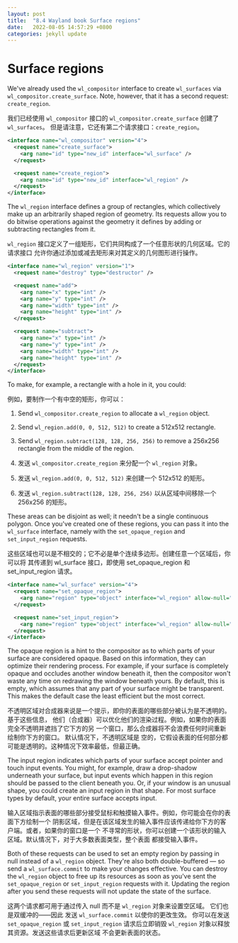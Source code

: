 ```yaml
---
layout: post
title:  "8.4 Wayland book Surface regions"
date:   2022-08-05 14:57:29 +0800
categories: jekyll update
---
```

# Surface regions

We've already used the `wl_compositor` interface to create `wl_surfaces` via
`wl_compositor.create_surface`. Note, however, that it has a second request:
`create_region`.

我们已经使用 `wl_compositor` 接口的 `wl_compositor.create_surface` 创建了 `wl_surfaces`。
但是请注意，它还有第二个请求接口：`create_region`。

```xml
<interface name="wl_compositor" version="4">
  <request name="create_surface">
    <arg name="id" type="new_id" interface="wl_surface" />
  </request>

  <request name="create_region">
    <arg name="id" type="new_id" interface="wl_region" />
  </request>
</interface>
```

The `wl_region` interface defines a group of rectangles, which collectively make
up an arbitrarily shaped region of geometry. Its requests allow you to do
bitwise operations against the geometry it defines by adding or subtracting
rectangles from it.

`wl_region` 接口定义了一组矩形，它们共同构成了一个任意形状的几何区域。它的请求接口
允许你通过添加或减去矩形来对其定义的几何图形进行操作。

```xml
<interface name="wl_region" version="1">
  <request name="destroy" type="destructor" />

  <request name="add">
    <arg name="x" type="int" />
    <arg name="y" type="int" />
    <arg name="width" type="int" />
    <arg name="height" type="int" />
  </request>

  <request name="subtract">
    <arg name="x" type="int" />
    <arg name="y" type="int" />
    <arg name="width" type="int" />
    <arg name="height" type="int" />
  </request>
</interface>
```

To make, for example, a rectangle with a hole in it, you could:

例如，要制作一个有中空的矩形，你可以：

1. Send `wl_compositor.create_region` to allocate a `wl_region` object.
2. Send `wl_region.add(0, 0, 512, 512)` to create a 512x512 rectangle.
3. Send `wl_region.subtract(128, 128, 256, 256)` to remove a 256x256 rectangle
   from the middle of the region.
   
1. 发送 `wl_compositor.create_region` 来分配一个 `wl_region` 对象。
2. 发送 `wl_region.add(0, 0, 512, 512)` 来创建一个 512x512 的矩形。
3. 发送 `wl_region.subtract(128, 128, 256, 256)` 以从区域中间移除一个 256x256 的矩形。

These areas can be disjoint as well; it needn't be a single continuous polygon.
Once you've created one of these regions, you can pass it into the `wl_surface`
interface, namely with the `set_opaque_region` and `set_input_region` requests.

这些区域也可以是不相交的；它不必是单个连续多边形。创建任意一个区域后，你可以将
其传递到 wl_surface 接口，即使用 set_opaque_region 和 set_input_region 请求。

```xml
<interface name="wl_surface" version="4">
  <request name="set_opaque_region">
    <arg name="region" type="object" interface="wl_region" allow-null="true" />
  </request>

  <request name="set_input_region">
    <arg name="region" type="object" interface="wl_region" allow-null="true" />
  </request>
</interface>
```

The opaque region is a hint to the compositor as to which parts of your surface
are considered opaque. Based on this information, they can optimize their
rendering process. For example, if your surface is completely opaque and
occludes another window beneath it, then the compositor won't waste any time on
redrawing the window beneath yours. By default, this is empty, which assumes
that any part of your surface might be transparent. This makes the default case
the least efficient but the most correct.

不透明区域对合成器来说是一个提示，即你的表面的哪些部分被认为是不透明的。基于这些信息，
他们（合成器）可以优化他们的渲染过程。例如，如果你的表面完全不透明并遮挡了它下方的另
一个窗口，那么合成器将不会浪费任何时间重新绘制你下方的窗口。 默认情况下，不透明区域是
空的，它假设表面的任何部分都可能是透明的。这种情况下效率最低，但最正确。

The input region indicates which parts of your surface accept pointer and touch
input events. You might, for example, draw a drop-shadow underneath your
surface, but input events which happen in this region should be passed to the
client beneath you. Or, if your window is an unusual shape, you could create an
input region in that shape. For most surface types by default, your entire
surface accepts input.

输入区域指示表面的哪些部分接受鼠标和触摸输入事件。例如，你可能会在你的表面下方绘制一个
阴影区域，但是在该区域发生的输入事件应该传递给你下方的客户端。或者，如果你的窗口是一个
不寻常的形状，你可以创建一个该形状的输入区域。默认情况下，对于大多数表面类型，整个表面
都接受输入事件。

Both of these requests can be used to set an empty region by passing in null
instead of a `wl_region` object. They're also both double-buffered &mdash; so 
send a `wl_surface.commit` to make your changes effective. You can destroy the
`wl_region` object to free up its resources as soon as you've sent the
`set_opaque_region` or `set_input_region` requests with it. Updating the region
after you send these requests will not update the state of the surface.

这两个请求都可用于通过传入 null 而不是 `wl_region` 对象来设置空区域。 它们也是双缓冲的——因此
发送 `wl_surface.commit` 以使你的更改生效。 你可以在发送 `set_opaque_region` 或
`set_input_region` 请求后立即销毁 `wl_region` 对象以释放其资源。发送这些请求后更新区域
不会更新表面的状态。
